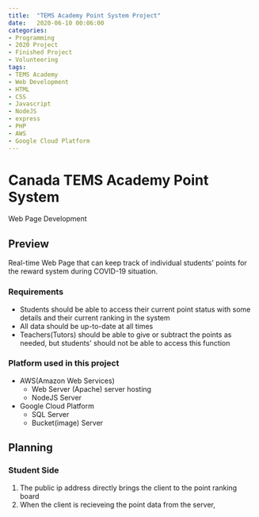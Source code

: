 ```yaml
---
title:  "TEMS Academy Point System Project"
date:   2020-06-10 00:06:00
categories:
- Programming
- 2020 Project
- Finished Project
- Volunteering
tags:
- TEMS Academy
- Web Development
- HTML
- CSS
- Javascript
- NodeJS
- express
- PHP
- AWS
- Google Cloud Platform
---
```


<h1>Canada TEMS Academy Point System</h1>
Web Page Development

## Preview
Real-time Web Page that can keep track of individual students' points for the reward system during COVID-19 situation.

### Requirements
* Students should be able to access their current point status with some details and their current ranking in the system
* All data should be up-to-date at all times
* Teachers(Tutors) should be able to give or subtract the points as needed, but students' should not be able to access this function

### Platform used in this project
* AWS(Amazon Web Services)
    * Web Server (Apache) server hosting
    * NodeJS Server
* Google Cloud Platform
    * SQL Server
    * Bucket(image) Server

## Planning

### Student Side
1. The public ip address directly brings the client to the point ranking board
2. When the client is recieveing the point data from the server, 